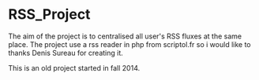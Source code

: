 # RSS_Project
The aim of the project is to centralised all user's RSS fluxes at the same place.
The project use a rss reader in php from scriptol.fr so i would like to thanks Denis Sureau for creating it.

This is an old project started in fall 2014.
